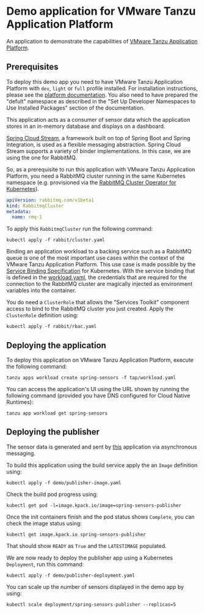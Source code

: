 # Demo application for VMware Tanzu Application Platform

An application to demonstrate the capabilities of [VMware Tanzu Application Platform](https://tanzu.vmware.com/application-platform).

## Prerequisites

To deploy this demo app you need to have VMware Tanzu Application Platform with `dev`, `light` or `full` profile installed. 
For installation instructions, please see the [platform documentation](https://docs.vmware.com/en/VMware-Tanzu-Application-Platform/index.html). You also need to have prepared the "defult" namespace as described in the "Set Up Developer Namespaces to Use Installed Packages" section of the documentation.

This application acts as a consumer of sensor data which the application stores in an in-memory database and displays on a dashboard.

[Spring Cloud Stream](https://spring.io/projects/spring-cloud-stream), a framework built on top of Spring Boot and Spring Integration, is used as a flexible messaging abstraction. 
Spring Cloud Stream supports a variety of binder implementations. In this case, we are using the one for RabbitMQ.

So, as a prerequisite to run this application with VMware Tanzu Application Platform, you need a RabbitMQ cluster running in the same Kubernetes namespace (e.g. provisioned via the [RabbitMQ Cluster Operator for Kubernetes](https://www.rabbitmq.com/kubernetes/operator/operator-overview.html)).

```yaml
apiVersion: rabbitmq.com/v1beta1
kind: RabbitmqCluster
metadata:
  name: rmq-1
```

To apply this `RabbitmqCluster` run the following command:

```
kubectl apply -f rabbit/cluster.yaml
```

Binding an application workload to a backing service such as a RabbitMQ queue is one of the most important use cases within the context of the VMware Tanzu Application Platform. 
This use case is made possible by the [Service Binding Specification](https://github.com/servicebinding/spec) for Kubernetes.
With the service binding that is defined in the [workload.yaml](tap/workload.yaml), the credentials that are required for the connection to the RabbitMQ cluster are magically injected as environment variables into the container.

You do need a `ClusterRole` that allows the "Services Toolkit" component access to bind to the RabbitMQ cluster you just created. Apply the `ClusterRole` definition using:

```
kubectl apply -f rabbit/rbac.yaml
```

## Deploying the application

To deploy this application on VMware Tanzu Application Platform, execute the following command:
```
tanzu apps workload create spring-sensors -f tap/workload.yaml
```

You can access the application's UI using the URL shown by running the following command (provided you have DNS configured for Cloud Native Runtimes):

```
tanzu app workload get spring-sensors
```

## Deploying the publisher

The sensor data is generated and sent by [this](https://github.com/tanzu-end-to-end/spring-sensors-sensor) application via asynchronous messaging.

To build this application using the build service apply the an `Image` definition using:

```
kubectl apply -f demo/publisher-image.yaml
```

Check the build pod progress using:

```
kubectl get pod -l=image.kpack.io/image=spring-sensors-publisher
```

Once the init containers finish and the pod status shows `Complete`, you can check the image status using:

```
kubectl get image.kpack.io spring-sensors-publisher
```

That should show `READY` as `True` and the `LATESTIMAGE` populated.

We are now ready to deploy the publisher app using a Kubernetes `Deployment`, run this command:

```
kubectl apply -f demo/publisher-deployment.yaml
```

You can scale up the number of sensors displayed in the demo app by using:

```
kubectl scale deployment/spring-sensors-publisher --replicas=5
```
